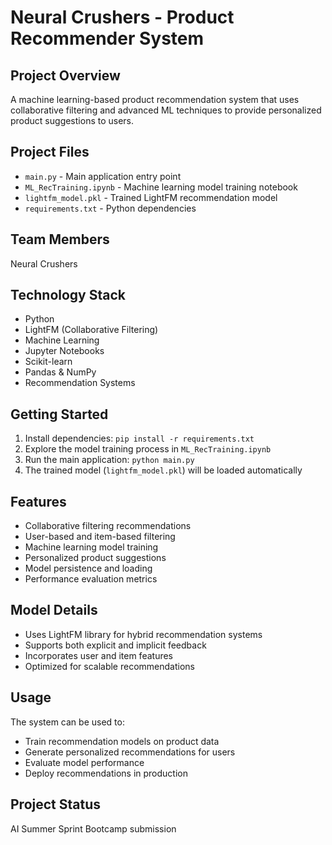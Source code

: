 # Neural Crushers - Product Recommender System

## Project Overview
A machine learning-based product recommendation system that uses collaborative filtering and advanced ML techniques to provide personalized product suggestions to users.

## Project Files
- `main.py` - Main application entry point
- `ML_RecTraining.ipynb` - Machine learning model training notebook
- `lightfm_model.pkl` - Trained LightFM recommendation model
- `requirements.txt` - Python dependencies

## Team Members
Neural Crushers

## Technology Stack
- Python
- LightFM (Collaborative Filtering)
- Machine Learning
- Jupyter Notebooks
- Scikit-learn
- Pandas & NumPy
- Recommendation Systems

## Getting Started
1. Install dependencies: `pip install -r requirements.txt`
2. Explore the model training process in `ML_RecTraining.ipynb`
3. Run the main application: `python main.py`
4. The trained model (`lightfm_model.pkl`) will be loaded automatically

## Features
- Collaborative filtering recommendations
- User-based and item-based filtering
- Machine learning model training
- Personalized product suggestions
- Model persistence and loading
- Performance evaluation metrics

## Model Details
- Uses LightFM library for hybrid recommendation systems
- Supports both explicit and implicit feedback
- Incorporates user and item features
- Optimized for scalable recommendations

## Usage
The system can be used to:
- Train recommendation models on product data
- Generate personalized recommendations for users
- Evaluate model performance
- Deploy recommendations in production

## Project Status
AI Summer Sprint Bootcamp submission
